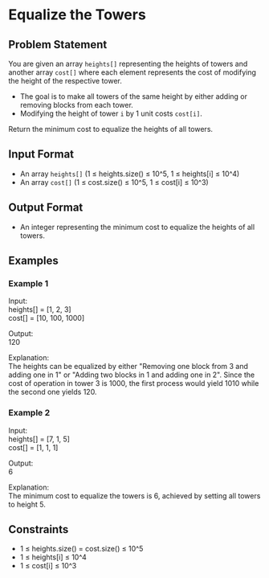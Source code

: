 # Equalize the Towers

## Problem Statement

You are given an array `heights[]` representing the heights of towers and another array `cost[]` where each element represents the cost of modifying the height of the respective tower.

- The goal is to make all towers of the same height by either adding or removing blocks from each tower.
- Modifying the height of tower `i` by 1 unit costs `cost[i]`.

Return the minimum cost to equalize the heights of all towers.

## Input Format

- An array `heights[]` (1 ≤ heights.size() ≤ 10^5, 1 ≤ heights[i] ≤ 10^4)
- An array `cost[]` (1 ≤ cost.size() ≤ 10^5, 1 ≤ cost[i] ≤ 10^3)

## Output Format

- An integer representing the minimum cost to equalize the heights of all towers.

## Examples

### Example 1

Input:  
heights[] = [1, 2, 3]  
cost[] = [10, 100, 1000]  

Output:  
120  

Explanation:  
The heights can be equalized by either "Removing one block from 3 and adding one in 1" or "Adding two blocks in 1 and adding one in 2". Since the cost of operation in tower 3 is 1000, the first process would yield 1010 while the second one yields 120.

### Example 2

Input:  
heights[] = [7, 1, 5]  
cost[] = [1, 1, 1]  

Output:  
6  

Explanation:  
The minimum cost to equalize the towers is 6, achieved by setting all towers to height 5.

## Constraints

- 1 ≤ heights.size() = cost.size() ≤ 10^5
- 1 ≤ heights[i] ≤ 10^4
- 1 ≤ cost[i] ≤ 10^3
